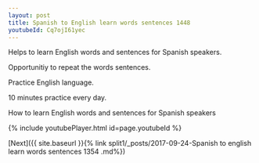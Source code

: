 ```yaml
---
layout: post
title: Spanish to English learn words sentences 1448 
youtubeId: Cq7ojI61yec
---
```

 
 
Helps to learn English words and sentences for Spanish speakers.

Opportunitiy to repeat the words sentences. 

Practice English language. 
 
10 minutes practice every day. 
 
How to learn English words and sentences for Spanish speakers 
 
{% include youtubePlayer.html id=page.youtubeId %}
 
 
[Next]({{ site.baseurl }}{% link  split1/_posts/2017-09-24-Spanish to english learn words sentences 1354 .md%})
 

